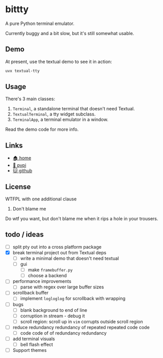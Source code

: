 # bittty

A pure Python terminal emulator.

Currently buggy and a bit slow, but it's still somewhat usable.

## Demo

At present, use the textual demo to see it in action:

```bash
uvx textual-tty
```

## Usage

There's 3 main classes:

1. `Terminal`, a standalone terminal that doesn't need Textual.
2. `TextualTerminal`, a tty widget subclass.
3. `TerminalApp`, a terminal emulator in a window.

Read the demo code for more info.

## Links

* [🏠 home](https://bitplane.net/dev/python/bittty)
* [🐍 pypi](https://pypi.org/project/bittty)
* [🐱 github](https://github.com/bitplane/bittty)

## License

WTFPL with one additional clause

1. Don't blame me

Do wtf you want, but don't blame me when it rips a hole in your trousers.

## todo / ideas

- [ ] split pty out into a cross platform package
- [x] break terminal project out from Textual deps
  - [ ] write a minimal demo that doesn't need textual
  - [ ] gui
    - [ ] make `framebuffer.py`
    - [ ] choose a backend
- [ ] performance improvements
  - [ ] parse with regex over large buffer sizes
- [ ] scrollback buffer
  - [ ] implement `logloglog` for scrollback with wrapping
- [ ] bugs
  - [ ] blank background to end of line
  - [ ] corruption in stream - debug it
  - [ ] scroll region: scroll up in `vim` corrupts outside scroll region
- [ ] reduce redundancy redundancy of repeated repeated code code
  - [ ] code code of of redundancy redundancy
- [ ] add terminal visuals
  - [ ] bell flash effect
- [ ] Support themes
